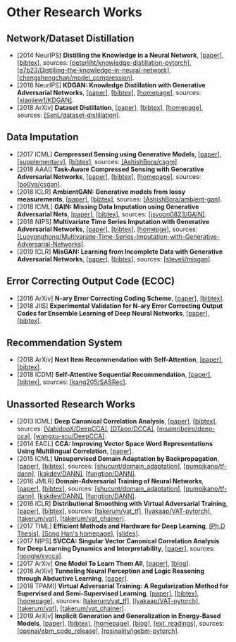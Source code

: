 # Other Research Works

## Network/Dataset Distillation
- [2014 NeurIPS] **Distilling the Knowledge in a Neural Network**, [[paper]](https://arxiv.org/pdf/1503.02531.pdf), [[bibtex]](/Bibtex/Distilling%20the%20Knowledge%20in%20a%20Neural%20Network.bib), sources: [[peterliht/knowledge-distillation-pytorch]](https://github.com/peterliht/knowledge-distillation-pytorch), [[a7b23/Distilling-the-knowledge-in-neural-network]](https://github.com/a7b23/Distilling-the-knowledge-in-neural-network), [[chengshengchan/model_compression]](https://github.com/chengshengchan/model_compression).
- [2018 NeurIPS] **KDGAN: Knowledge Distillation with Generative Adversarial Networks**, [[paper]](https://papers.nips.cc/paper/7358-kdgan-knowledge-distillation-with-generative-adversarial-networks.pdf), [[bibtex]](/Bibtex/KDGAN%20-%20Knowledge%20Distillation%20with%20Generative%20Adversarial%20Networks.bib), [[homepage]](https://papers.nips.cc/paper/7358-kdgan-knowledge-distillation-with-generative-adversarial-networks), sources: [[xiaojiew1/KDGAN]](https://github.com/xiaojiew1/KDGAN).
- [2018 ArXiv] **Dataset Distillation**, [[paper]](https://arxiv.org/pdf/1811.10959.pdf), [[bibtex]](/Bibtex/Dataset%20Distillation.bib), [[homepage]](https://ssnl.github.io/dataset_distillation/), sources: [[SsnL/dataset-distillation]](https://github.com/SsnL/dataset-distillation).

## Data Imputation
- [2017 ICML] **Compressed Sensing using Generative Models**, [[paper]](https://pdfs.semanticscholar.org/48a7/48193b1b30eb1191372275411a2c2fcbe5b4.pdf), [[supplementary]](http://proceedings.mlr.press/v70/bora17a/bora17a-supp.pdf), [[bibtex]](/Bibtex/Compressed%20Sensing%20using%20Generative%20Models.bib), sources: [[AshishBora/csgm]](https://github.com/AshishBora/csgm).
- [2018 AAAI] **Task-Aware Compressed Sensing with Generative Adversarial Networks**, [[paper]](https://aaai.org/ocs/index.php/AAAI/AAAI18/paper/view/16737/15943), [[bibtex]](/Bibtex/Task-Aware%20Compressed%20Sensing%20with%20Generative%20Adversarial%20Networks.bib), [[homepage]](http://proceedings.mlr.press/v70/bora17a.html), sources: [[po0ya/csgan]](https://github.com/po0ya/csgan).
- [2018 ICLR] **AmbientGAN: Generative models from lossy measurements**, [[paper]](https://openreview.net/pdf?id=Hy7fDog0b), [[bibtex]](/Bibtex/AmbientGAN.bib), sources: [[AshishBora/ambient-gan]](https://github.com/AshishBora/ambient-gan).
- [2018 ICML] **GAIN: Missing Data Imputation using Generative Adversarial Nets**, [[paper]](https://arxiv.org/pdf/1806.02920.pdf), [[bibtex]](/Bibtex/GAIN%20-%20Missing%20Data%20Imputation%20using%20Generative%20Adversarial%20Nets.bib), sources: [[jsyoon0823/GAIN]](https://github.com/jsyoon0823/GAIN).
- [2018 NIPS] **Multivariate Time Series Imputation with Generative Adversarial Networks**, [[paper]](https://papers.nips.cc/paper/7432-multivariate-time-series-imputation-with-generative-adversarial-networks.pdf), [[bibtex]](/Bibtex/Multivariate%20Time%20Series%20Imputation%20with%20Generative%20Adversarial%20Networks.bib), [[homepge]](https://papers.nips.cc/paper/7432-multivariate-time-series-imputation-with-generative-adversarial-networks), sources: [[Luoyonghong/Multivariate-Time-Series-Imputation-with-Generative-Adversarial-Networks]](https://github.com/Luoyonghong/Multivariate-Time-Series-Imputation-with-Generative-Adversarial-Networks).
- [2019 ICLR] **MisGAN: Learning from Incomplete Data with Generative Adversarial Networks**, [[paper]](https://openreview.net/pdf?id=S1lDV3RcKm), [[bibtex]](/Bibtex/MisGAN.bib), sources: [[steveli/misgan]](https://github.com/steveli/misgan).

## Error Correcting Output Code (ECOC)
- [2016 ArXiv] **N-ary Error Correcting Coding Scheme**, [[paper]](https://arxiv.org/pdf/1603.05850.pdf), [[bibtex]](/Bibtex/N-ary%20Error%20Correcting%20Coding%20Scheme.bib).
- [2018 JIIS] **Experimental Validation for N-ary Error Correcting Output Codes for Ensemble Learning of Deep Neural Networks**, [[paper]](/Documents/Papers/Experimental%20Validation%20for%20N-ary%20Error%20Correcting%20Output%20Codes%20for%20Ensemble%20Learning%20of%20Deep%20Neural%20Networks.pdf), [[bibtex]](/Bibtex/Experimental%20Validation%20for%20N-ary%20Error%20Correcting%20Output%20Codes%20for%20Ensemble%20Learning%20of%20Deep%20Neural%20Networks.bib).

## Recommendation System
- [2018 ArXiv] **Next Item Recommendation with Self-Attention**, [[paper]](https://arxiv.org/pdf/1808.06414.pdf), [[bibtex]](/Bibtex/Next%20Item%20Recommendation%20with%20Self-Attention.bib).
- [2018 ICDM] **Self-Attentive Sequential Recommendation**, [[paper]](https://arxiv.org/pdf/1808.09781.pdf), [[bibtex]](/Bibtex/Self-Attentive%20Sequential%20Recommendation.bib), sources: [[kang205/SASRec]](https://github.com/kang205/SASRec).

## Unassorted Research Works
- [2013 ICML] **Deep Canonical Correlation Analysis**, [[paper]](http://proceedings.mlr.press/v28/andrew13.pdf), [[bibtex]](/Bibtex/Deep%20Canonical%20Correlation%20Analysis.bib), sources: [[VahidooX/DeepCCA]](https://github.com/VahidooX/DeepCCA), [[DTaoo/DCCA]](https://github.com/DTaoo/DCCA), [[msamribeiro/deep-cca]](https://github.com/msamribeiro/deep-cca), [[wangxu-scu/DeepCCA]](https://github.com/wangxu-scu/DeepCCA).
- [2014 EACL] **CCA: Improving Vector Space Word Representations Using Multilingual Correlation**, [[paper]](https://www.google.com/url?sa=t&rct=j&q=&esrc=s&source=web&cd=1&cad=rja&uact=8&ved=0ahUKEwi-mLO_-o7bAhVKrY8KHQIDBREQFggmMAA&url=http%3A%2F%2Fanthology.aclweb.org%2FE%2FE14%2FE14-1049.pdf&usg=AOvVaw0C2reHtfMC13b2L5FP6z1F).
- [2015 ICML] **Unsupervised Domain Adaptation by Backpropagation**, [[paper]](http://proceedings.mlr.press/v37/ganin15.pdf), [[bibtex]](/Bibtex/Unsupervised%20Domain%20Adaptation%20by%20Backpropagation.bib), sources: [[shucunt/domain_adaptation]](https://github.com/shucunt/domain_adaptation), [[pumpikano/tf-dann]](https://github.com/pumpikano/tf-dann), [[kskdev/DANN]](https://github.com/kskdev/DANN), [[fungtion/DANN]](https://github.com/fungtion/DANN).
- [2016 JMLR] **Domain-Adversarial Training of Neural Networks**, [[paper]](http://jmlr.org/papers/volume17/15-239/15-239.pdf), [[bibtex]](/Bibtex/Domain-Adversarial%20Training%20of%20Neural%20Networks.bib), sources: [[shucunt/domain_adaptation]](https://github.com/shucunt/domain_adaptation), [[pumpikano/tf-dann]](https://github.com/pumpikano/tf-dann), [[kskdev/DANN]](https://github.com/kskdev/DANN), [[fungtion/DANN]](https://github.com/fungtion/DANN).
- [2016 ICLR] **Distributional Smoothing with Virtual Adversarial Training**, [[paper]](https://arxiv.org/pdf/1507.00677.pdf), [[bibtex]](/Bibtex/Distributional%20Smoothing%20with%20Virtual%20Adversarial%20Training.bib), sources: [[takerum/vat_tf]](https://github.com/takerum/vat_tf), [[lyakaap/VAT-pytorch]](https://github.com/lyakaap/VAT-pytorch), [[takerum/vat]](https://github.com/takerum/vat), [[takerum/vat_chainer]](https://github.com/takerum/vat_chainer/).
- [2017 TIML] **Efficient Methods and Hardware for Deep Learning**, [[Ph.D Thesis]](https://stacks.stanford.edu/file/druid:qf934gh3708/EFFICIENT%20METHODS%20AND%20HARDWARE%20FOR%20DEEP%20LEARNING-augmented.pdf), [[Song Han's homepage]](https://mtlsites.mit.edu/songhan/), [[slides]](https://platformlab.stanford.edu/Seminar%20Talks/retreat-2017/Song%20Han.pdf).
- [2017 NIPS] **SVCCA: Singular Vector Canonical Correlation Analysis for Deep Learning Dynamics and Interpretability**, [[paper]](https://papers.nips.cc/paper/7188-svcca-singular-vector-canonical-correlation-analysis-for-deep-learning-dynamics-and-interpretability.pdf), sources: [[google/svcca]](https://github.com/google/svcca).
- [2017 ArXiv] **One Model To Learn Them All**, [[paper]](https://arxiv.org/abs/1706.05137.pdf), [[blog]](https://blog.acolyer.org/2018/01/12/one-model-to-learn-them-all/).
- [2018 ArXiv] **Tunneling Neural Perception and Logic Reasoning through Abductive Learning**, [[paper]](https://arxiv.org/pdf/1802.01173.pdf).
- [2018 TPAMI] **Virtual Adversarial Training: A Regularization Method for Supervised and Semi-Supervised Learning**, [[paper]](https://arxiv.org/pdf/1704.03976.pdf), [[bibtex]](/Bibtex/Virtual%20Adversarial%20Training%20-%20A%20Regularization%20Method%20for%20Supervised%20and%20Semi-Supervised%20Learning.bib), [[homepage]](https://takerum.github.io), sources: [[takerum/vat_tf]](https://github.com/takerum/vat_tf), [[lyakaap/VAT-pytorch]](https://github.com/lyakaap/VAT-pytorch), [[takerum/vat]](https://github.com/takerum/vat), [[takerum/vat_chainer]](https://github.com/takerum/vat_chainer/).
- [2019 ArXiv] **Implicit Generation and Generalization in Energy-Based Models**, [[paper]](https://arxiv.org/pdf/1903.08689.pdf), [[bibtex]](/Bibtex/Implicit%20Generation%20and%20Generalization%20in%20Energy-Based%20Models.bib), [[homepage]](https://sites.google.com/view/igebm), [[blog]](https://openai.com/blog/energy-based-models/), [[ext. readings]](http://yann.lecun.com/exdb/publis/pdf/lecun-06.pdf), sources: [[openai/ebm_code_release]](https://github.com/openai/ebm_code_release), [[rosinality/igebm-pytorch]](https://github.com/rosinality/igebm-pytorch).
